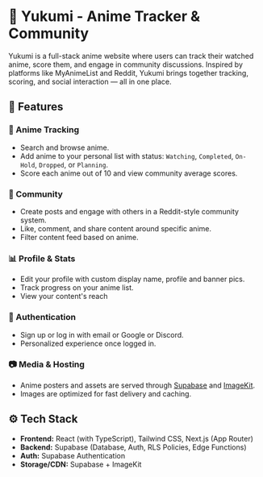 # 🌸 Yukumi - Anime Tracker & Community

Yukumi is a full-stack anime website where users can track their watched anime, score them, and engage in community discussions. Inspired by platforms like MyAnimeList and Reddit, Yukumi brings together tracking, scoring, and social interaction — all in one place.

## 🚀 Features

### 📝 Anime Tracking
- Search and browse anime.
- Add anime to your personal list with status: `Watching`, `Completed`, `On-Hold`, `Dropped`, or `Planning`.
- Score each anime out of 10 and view community average scores.

### 👥 Community
- Create posts and engage with others in a Reddit-style community system.
- Like, comment, and share content around specific anime.
- Filter content feed based on anime.

### 📊 Profile & Stats
- Edit your profile with custom display name, profile and banner pics.
- Track progress on your anime list.
- View your content's reach

### 🔐 Authentication
- Sign up or log in with email or Google or Discord.
- Personalized experience once logged in.

### 📷 Media & Hosting
- Anime posters and assets are served through [Supabase](https://supabase.com/) and [ImageKit](https://imagekit.io/).
- Images are optimized for fast delivery and caching.

## ⚙️ Tech Stack

- **Frontend:** React (with TypeScript), Tailwind CSS, Next.js (App Router)
- **Backend:** Supabase (Database, Auth, RLS Policies, Edge Functions)
- **Auth:** Supabase Authentication
- **Storage/CDN:** Supabase + ImageKit
